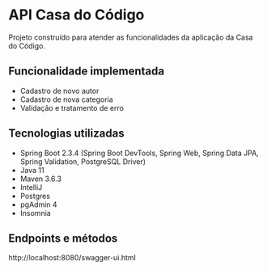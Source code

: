 # API Casa do Código
Projeto construído para atender as funcionalidades da aplicação da Casa do Código.

## Funcionalidade implementada

 -  Cadastro de novo autor
 -  Cadastro de nova categoria
 -  Validação e tratamento de erro

## Tecnologias utilizadas
- Spring Boot 2.3.4 (Spring Boot DevTools, Spring Web, Spring Data JPA, Spring Validation, PostgreSQL Driver)
- Java 11
- Maven 3.6.3
- IntelliJ
- Postgres
- pgAdmin 4
- Insomnia

## Endpoints e métodos 

http://localhost:8080/swagger-ui.html

